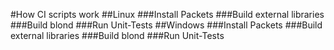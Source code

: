 #How CI scripts work
##Linux
###Install Packets
###Build external libraries
###Build blond
###Run Unit-Tests
##Windows
###Install Packets
###Build external libraries
###Build blond
###Run Unit-Tests